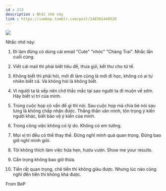 ```yaml
---
id : 213
description : Nhắc nhở này
link : https://iambep.tumblr.com/post/148301449526
---
```


![](https://64.media.tumblr.com/219acd2ea58c52fcd9abd27235b1c271/tumblr_ob8mnwYCa31u3a9rjo1_540.jpg)

Nhắc nhở này:

1. Đi làm đừng có dùng cái email "Cute" "nhóc" "Chàng Trai". Nhắc lần cuối
cùng.

2. Viết cái mail thì phải biết tiêu đề, thưa gửi, kết thư cho tử tế.

3. Không biết thì phải hỏi, mới đi làm cũng là mới đi học, không có ai tự
nhiên biết cả. Và không hỏi là không biết.

4. Vì người ta là sếp nên chớ thắc mắc tại sao người ta đi muộn về sớm.
Hãy biết vị trí của mình.

5. Trong cuộc họp có vấn đề gì thì nói. Sau cuộc họp mà chia bè nói sau
lưng là không chấp nhận được. Thẳng thắn văn minh, tôn trọng ý kiến người
khác, biết bảo vệ ý kiến của mình.

6. Trong công việc không có lý do. Không có em tưởng.

7. Mọi vị trí đều có thể thay thế. Đừng nghĩ mình quá quan trọng. Đừng bao
giờ nghĩ mình giỏi.

8. Tôi không thích làm việc hứa hẹn, hươu vượn. Show me your results.

9. Cẩn trọng không bao giờ thừa.

10. Tiền rất quan trọng, chê tiền thì không giàu được. Nhưng lúc nào cũng
nghĩ đến tiền thì không khá được.

From BeP